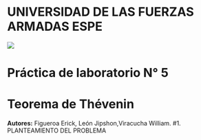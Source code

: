  #                   UNIVERSIDAD DE LAS FUERZAS ARMADAS ESPE
![](https://github.com/erickfi/Practica-5/blob/master/Img/Escudo.jpg)
# Práctica de laboratorio N° 5
# Teorema de Thévenin
**Autores:** Figueroa Erick, León Jipshon,Viracucha William.
#1. PLANTEAMIENTO DEL PROBLEMA
